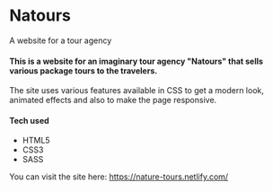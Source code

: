 # Natours
A website for a tour agency


#### This is a website for an imaginary tour agency "Natours" that sells various package tours to the travelers. 
The site uses various features available in CSS to get a modern look, animated effects and also to make the page responsive.


#### Tech used 
  * HTML5 
  * CSS3
  * SASS


You can visit the site here: https://nature-tours.netlify.com/

